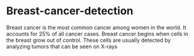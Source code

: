 # Breast-cancer-detection
Breast cancer is the most common cancer among women in the world. It accounts for 25% of all cancer cases. Breast cancer begins when cells in the breast grow out of control. These cells are usually detected by analyzing tumors that can be seen on X-rays
